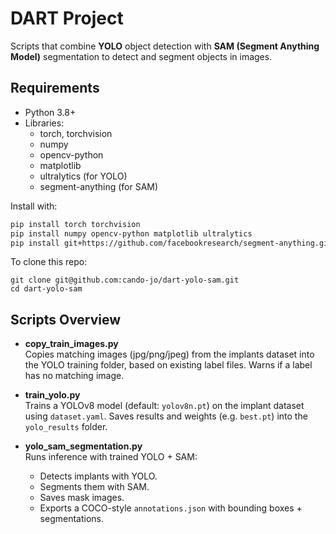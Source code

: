 # DART Project

Scripts that combine **YOLO** object detection with **SAM (Segment Anything Model)** segmentation to detect and segment objects in images.


## Requirements

- Python 3.8+
- Libraries:
  - torch, torchvision
  - numpy
  - opencv-python
  - matplotlib
  - ultralytics (for YOLO)
  - segment-anything (for SAM)

Install with:

```bash
pip install torch torchvision
pip install numpy opencv-python matplotlib ultralytics
pip install git+https://github.com/facebookresearch/segment-anything.git
```

To clone this repo:
```
git clone git@github.com:cando-jo/dart-yolo-sam.git
cd dart-yolo-sam
```


## Scripts Overview

- **copy_train_images.py**  
  Copies matching images (jpg/png/jpeg) from the implants dataset into the YOLO training folder, based on existing label files. Warns if a label has no matching image.

- **train_yolo.py**  
  Trains a YOLOv8 model (default: `yolov8n.pt`) on the implant dataset using `dataset.yaml`. Saves results and weights (e.g. `best.pt`) into the `yolo_results` folder.

- **yolo_sam_segmentation.py**  
  Runs inference with trained YOLO + SAM:  
  - Detects implants with YOLO.  
  - Segments them with SAM.  
  - Saves mask images.  
  - Exports a COCO-style `annotations.json` with bounding boxes + segmentations.  

